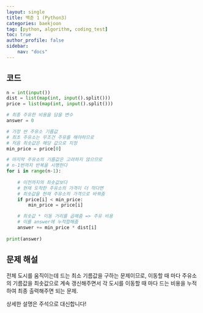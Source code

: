 ```yaml
---
layout: single
title: 백준 1 (Python3)
categories: baekjoon
tag: [python, algorithm, coding_test]
toc: true 
author_profile: false
sidebar:
    nav: "docs"
---
```


## 코드

```python
n = int(input())
dist = list(map(int, input().split()))
price = list(map(int, input().split()))

# 최종 주유한 비용을 담을 변수
answer = 0

# 가장 싼 주유소 기름값
# 최초 주유소는 무조건 주유를 해야하므로
# 처음 최솟값은 해당 값으로 지정
min_price = price[0]

# 마지막 주유소의 기름값은 고려하지 않으므로
# n-1번까지 반복을 시행한다
for i in range(n-1):
    
    # 이전까지의 최솟값보다
    # 현재 도착한 주유소의 가격이 더 작다면
    # 최솟값을 현재 주유소의 가격으로 바꿔줌
    if price[i] < min_price:
        min_price = price[i]

    # 최솟값 * 이동 거리를 곱해줌 => 주유 비용
    # 이를 answer에 누적합해줌
    answer += min_price * dist[i]
    
print(answer)    
```



## 문제 해설

전체 도시를 움직이는데 드는 최소 기름값을 구하는 문제이므로, 이동할 때 마다 주유소의 기름값을 최솟값으로 계속 갱신해주면서 각 도시를 이동할 때 마다 드는 비용을 누적하여 최종 출력해주면 되는 문제.

상세한 설명은 주석으로 대신합니다!


